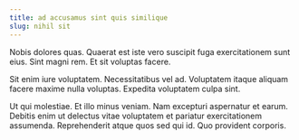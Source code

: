 ```yaml
---
title: ad accusamus sint quis similique
slug: nihil sit
---
```


Nobis dolores quas. Quaerat est iste vero suscipit fuga exercitationem sunt eius. Sint magni rem. Et sit voluptas facere.

Sit enim iure voluptatem. Necessitatibus vel ad. Voluptatem itaque aliquam facere maxime nulla voluptas. Expedita voluptatem culpa sint.

Ut qui molestiae. Et illo minus veniam. Nam excepturi aspernatur et earum. Debitis enim ut delectus vitae voluptatem et pariatur exercitationem assumenda. Reprehenderit atque quos sed qui id. Quo provident corporis.
